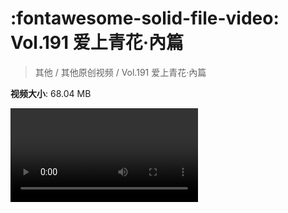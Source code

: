 # :fontawesome-solid-file-video: Vol.191 爱上青花·內篇

> 其他 / 其他原创视频 / Vol.191 爱上青花·內篇

**视频大小**: 68.04 MB

<div class="video"><video src="https://file.hsyhx.top/archive/混乱博物馆/Vol/191.mp4" controls preload>🤔 您的浏览器不支持 video 标签</ video></div>